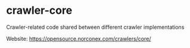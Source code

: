 crawler-core
==============

Crawler-related code shared between different crawler implementations

Website: https://opensource.norconex.com/crawlers/core/

